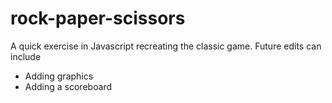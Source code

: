 # rock-paper-scissors
A quick exercise in Javascript recreating the classic game. Future edits can include
- Adding graphics
- Adding a scoreboard
